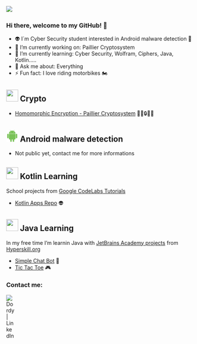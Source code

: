 <p align="left">
 <img src="https://user-images.githubusercontent.com/68067175/95767900-c776d600-0cb5-11eb-9e45-56f43da4db7e.jpg">
</p>

### Hi there, welcome to my GitHub! 👋

- 👽 I´m Cyber Security student interested in Android malware detection 💚
- 🔭 I’m currently working on: Paillier Cryptosystem
- 🌱 I’m currently learning: Cyber Security, Wolfram, Ciphers, Java, Kotlin.....
- 💬 Ask me about: Everything 
- ⚡ Fun fact: I love riding motorbikes 🏍️


## <img color="#3DDC84" height="32" width="32" src="https://ddo0fzhfvians.cloudfront.net/uploads/icons/png/17118845241558096223-512.png" /> Crypto


- [Homomorphic Encryption - Paillier Cryptosystem](https://github.com/Dordy175/Paillier-Cryptosystem-Dordy) 🔑🎰🔒🎰🔐

## <img color="#3DDC84" height="32" width="32" src="https://raw.githubusercontent.com/github/explore/80688e429a7d4ef2fca1e82350fe8e3517d3494d/topics/android/android.png" /> Android malware detection  


- Not public yet, contact me for more informations

## <img color="#3DDC84" height="32" width="32" src="https://ddo0fzhfvians.cloudfront.net/uploads/icons/png/18852341021548218200-512.png" /> Kotlin Learning  

School projects from  [Google CodeLabs Tutorials](https://codelabs.developers.google.com/)
- [Kotlin Apps Repo](https://github.com/Dordy175/MobileTechnologies) 👽

## <img color="#3DDC84" height="32" width="32" src="https://ddo0fzhfvians.cloudfront.net/uploads/icons/png/13753563501548218185-512.png" /> Java Learning  

 In my free time I’m learnin Java with [JetBrains Academy projects](https://www.jetbrains.com/academy/) from [Hyperskill.org](https://hyperskill.org/profile/58756634) 
- [Simple Chat Bot](https://github.com/Dordy175/Simple-Chatty-Bot) 🤖
- [Tic Tac Toe](https://github.com/Dordy175/Tic-Tac-Toe) 🎮




### Contact me: 

[<img align="left" alt="Dordy | LinkedIn" width="22px" src="https://cdn2.iconfinder.com/data/icons/social-media-applications/64/social_media_applications_14-linkedin-256.png" />](https://www.linkedin.com/in/ladislav-dorot%C3%ADk-hello-world/)

<br />










<!--
**Dordy175/Dordy175** is a ✨ _special_ ✨ repository because its `README.md` (this file) appears on your GitHub profile.
### Languages and Tools:
Here are some ideas to get you started:

 

- 👯 I’m looking to collaborate on ...
- 🤔 I’m looking for help with ...

- 📫 How to reach me: ...
- 😄 Pronouns: ...
 
-->
